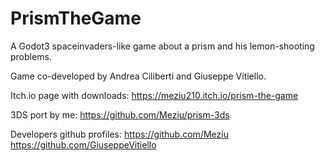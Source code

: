 # PrismTheGame
A Godot3 spaceinvaders-like game about a prism and his lemon-shooting problems.

Game co-developed by Andrea Ciliberti and Giuseppe Vitiello.

Itch.io page with downloads: https://meziu210.itch.io/prism-the-game

3DS port by me: https://github.com/Meziu/prism-3ds


Developers github profiles: 
https://github.com/Meziu
https://github.com/GiuseppeVitiello

